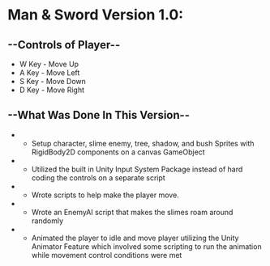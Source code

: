 # Man & Sword Version 1.0:

## --Controls of Player--
* W Key - Move Up
* A Key - Move Left
* S Key - Move Down
* D Key - Move Right

## --What Was Done In This Version--
* - Setup character, slime enemy, tree, shadow, and bush Sprites with RigidBody2D components on a canvas GameObject
* - Utilized the built in Unity Input System Package instead of hard coding the controls on a separate script
* - Wrote scripts to help make the player move.
* - Wrote an EnemyAI script that makes the slimes roam around randomly
* - Animated the player to idle and move player utilizing the Unity Animator Feature which involved some scripting to run the animation while movement control conditions were met